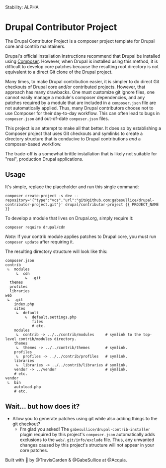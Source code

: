 Stability: ALPHA

Drupal Contributor Project
===

The Drupal Contributor Project is a composer project template for Drupal core
and contrib maintainers.

Drupal's official installation instructions recommend that Drupal be installed
using [Composer](getcomposer.org). However, when Drupal is installed using this
method, it is difficult to develop core patches because the resulting root
directory is not equivalent to a direct Git clone of the Drupal project.

Many times, to make Drupal contribution easier, it is simpler to do direct Git
checkouts of Drupal core and/or contributed projects. However, that approach has
many drawbacks. One must customize git ignore files, one cannot easily manage
a module's composer dependencies, and any patches required by a module that are
included in a `composer.json` file are not automatically applied. Thus, many
Drupal contributors choose not to use Composer for their day-to-day workflow.
This can often lead to bugs in `composer.json` and out-of-date `composer.json`
files.

This project is an attempt to make all that better. It does so by establishing
a Composer project that uses Git checkouts and symlinks to create a directory
structure that is conducive to Drupal contributions _and_ a composer-based
workflow.

The trade-off is a somewhat brittle installation that is likely not suitable for
"real", production Drupal applications.

## Usage

It's simple, replace the placeholder and run this single command:

```shell
composer create-project -s dev --repository='{"type":"vcs","url":"git@github.com:gabesullice/drupal-contributor-project.git"}' drupal/contributor-project {{ PROJECT_NAME }}
```

To develop a module that lives on Drupal.org, simply require it:

```shell
composer require drupal/cdn
```

_Note_: If your contrib module applies patches to Drupal core, you must run
`composer update` after requiring it.

The resulting directory structure will look like this:

```
composer.json
contrib
 ↳  modules
     ↳  cdn
         ↳  .git
  themes
  profiles
  libraries
web
 ↳  .git
    index.php
    sites
     ↳  default
         ↳  default.settings.php
            files
            # etc.
    modules
     ↳  contrib -> ../../contrib/modules     # symlink to the top-level contrib/modules directory.
    themes
     ↳  themes -> ../../contrib/themes       # symlink.
    profiles
     ↳  profiles -> ../../contrib/profiles   # symlink.
    libraries
     ↳  libraries -> ../../contrib/libraries # symlink.
    vendor -> ../vendor                      # symlink.
    # etc.
vendor
 ↳  bin
    autoload.php
    # etc.
```

## Wait... but how does it?
- Allow you to generate patches using git while also adding things to the git
checkout?
  - I'm glad you asked! The `gabesullice/drupal-contrib-installer` plugin
  required by this project's `composer.json` automatically adds exclusions to the
  `web/.git/info/exclude` file. Thus, any unwanted changes caused by this
  project's structure will not appear in your core patches.

Built with 💙 by @TravisCarden & @GabeSullice at @Acquia.

